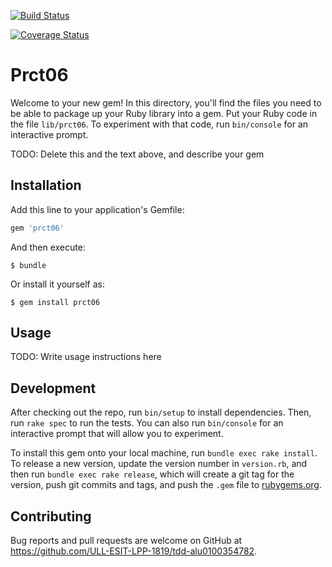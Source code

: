 [![Build Status](https://travis-ci.org/ULL-ESIT-LPP-1819/tdd-alu0100354782.svg?branch=master)](https://travis-ci.org/ULL-ESIT-LPP-1819/tdd-alu0100354782)

[![Coverage Status](https://coveralls.io/repos/github/ULL-ESIT-LPP-1819/tdd-alu0100354782/badge.svg?branch=master)](https://coveralls.io/github/ULL-ESIT-LPP-1819/tdd-alu0100354782?branch=master)

# Prct06

Welcome to your new gem! In this directory, you'll find the files you need to be able to package up your Ruby library into a gem. Put your Ruby code in the file `lib/prct06`. To experiment with that code, run `bin/console` for an interactive prompt.

TODO: Delete this and the text above, and describe your gem

## Installation

Add this line to your application's Gemfile:

```ruby
gem 'prct06'
```

And then execute:

    $ bundle

Or install it yourself as:

    $ gem install prct06

## Usage

TODO: Write usage instructions here

## Development

After checking out the repo, run `bin/setup` to install dependencies. Then, run `rake spec` to run the tests. You can also run `bin/console` for an interactive prompt that will allow you to experiment.

To install this gem onto your local machine, run `bundle exec rake install`. To release a new version, update the version number in `version.rb`, and then run `bundle exec rake release`, which will create a git tag for the version, push git commits and tags, and push the `.gem` file to [rubygems.org](https://rubygems.org).

## Contributing

Bug reports and pull requests are welcome on GitHub at https://github.com/ULL-ESIT-LPP-1819/tdd-alu0100354782.
